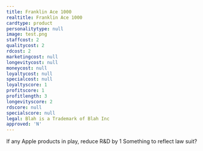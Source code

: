 ```yaml
---
title: Franklin Ace 1000
realtitle: Franklin Ace 1000
cardtype: product
personalitytype: null
image: test.png
staffcost: 2
qualitycost: 2
rdcost: 2
marketingcost: null
longevitycost: null
moneycost: null
loyaltycost: null
specialcost: null
loyaltyscore: 1
profitscore: 1
profitlength: 3
longevityscore: 2
rdscore: null
specialscore: null
legal: Blah is a Trademark of Blah Inc
approved: 'N'
---
```


If any Apple products in play, reduce R&D by 1 Something to reflect law suit?
